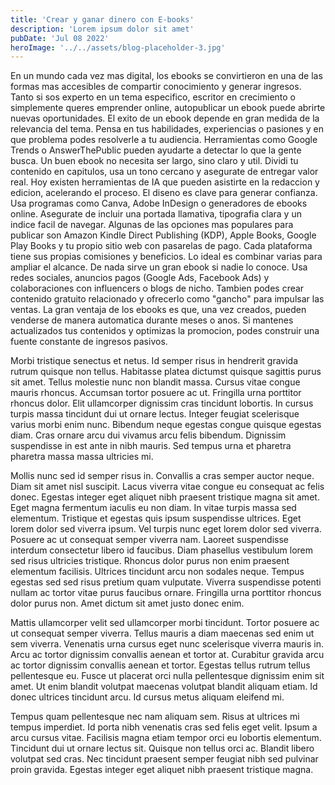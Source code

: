 ```yaml
---
title: 'Crear y ganar dinero con E-books'
description: 'Lorem ipsum dolor sit amet'
pubDate: 'Jul 08 2022'
heroImage: '../../assets/blog-placeholder-3.jpg'
---
```


En un mundo cada vez mas digital, los ebooks se convirtieron en una de las formas mas accesibles de compartir conocimiento y generar ingresos. Tanto si sos experto en un tema especifico, escritor en crecimiento o simplemente queres emprender online, autopublicar un ebook puede abrirte nuevas oportunidades.
El exito de un ebook depende en gran medida de la relevancia del tema. Pensa en tus habilidades, experiencias o pasiones y en que problema podes resolverle a tu audiencia. Herramientas como Google Trends o AnswerThePublic pueden ayudarte a detectar lo que la gente busca.
Un buen ebook no necesita ser largo, sino claro y util. Dividi tu contenido en capitulos, usa un tono cercano y asegurate de entregar valor real. Hoy existen herramientas de IA que pueden asistirte en la redaccion y edicion, acelerando el proceso.
El diseno es clave para generar confianza. Usa programas como Canva, Adobe InDesign o generadores de ebooks online. Asegurate de incluir una portada llamativa, tipografia clara y un indice facil de navegar.
Algunas de las opciones mas populares para publicar son Amazon Kindle Direct Publishing (KDP), Apple Books, Google Play Books y tu propio sitio web con pasarelas de pago. Cada plataforma tiene sus propias comisiones y beneficios. Lo ideal es combinar varias para ampliar el alcance.
De nada sirve un gran ebook si nadie lo conoce. Usa redes sociales, anuncios pagos (Google Ads, Facebook Ads) y colaboraciones con influencers o blogs de nicho. Tambien podes crear contenido gratuito relacionado y ofrecerlo como "gancho" para impulsar las ventas.
La gran ventaja de los ebooks es que, una vez creados, pueden venderse de manera automatica durante meses o anos. Si mantenes actualizados tus contenidos y optimizas la promocion, podes construir una fuente constante de ingresos pasivos.

Morbi tristique senectus et netus. Id semper risus in hendrerit gravida rutrum quisque non tellus. Habitasse platea dictumst quisque sagittis purus sit amet. Tellus molestie nunc non blandit massa. Cursus vitae congue mauris rhoncus. Accumsan tortor posuere ac ut. Fringilla urna porttitor rhoncus dolor. Elit ullamcorper dignissim cras tincidunt lobortis. In cursus turpis massa tincidunt dui ut ornare lectus. Integer feugiat scelerisque varius morbi enim nunc. Bibendum neque egestas congue quisque egestas diam. Cras ornare arcu dui vivamus arcu felis bibendum. Dignissim suspendisse in est ante in nibh mauris. Sed tempus urna et pharetra pharetra massa massa ultricies mi.

Mollis nunc sed id semper risus in. Convallis a cras semper auctor neque. Diam sit amet nisl suscipit. Lacus viverra vitae congue eu consequat ac felis donec. Egestas integer eget aliquet nibh praesent tristique magna sit amet. Eget magna fermentum iaculis eu non diam. In vitae turpis massa sed elementum. Tristique et egestas quis ipsum suspendisse ultrices. Eget lorem dolor sed viverra ipsum. Vel turpis nunc eget lorem dolor sed viverra. Posuere ac ut consequat semper viverra nam. Laoreet suspendisse interdum consectetur libero id faucibus. Diam phasellus vestibulum lorem sed risus ultricies tristique. Rhoncus dolor purus non enim praesent elementum facilisis. Ultrices tincidunt arcu non sodales neque. Tempus egestas sed sed risus pretium quam vulputate. Viverra suspendisse potenti nullam ac tortor vitae purus faucibus ornare. Fringilla urna porttitor rhoncus dolor purus non. Amet dictum sit amet justo donec enim.

Mattis ullamcorper velit sed ullamcorper morbi tincidunt. Tortor posuere ac ut consequat semper viverra. Tellus mauris a diam maecenas sed enim ut sem viverra. Venenatis urna cursus eget nunc scelerisque viverra mauris in. Arcu ac tortor dignissim convallis aenean et tortor at. Curabitur gravida arcu ac tortor dignissim convallis aenean et tortor. Egestas tellus rutrum tellus pellentesque eu. Fusce ut placerat orci nulla pellentesque dignissim enim sit amet. Ut enim blandit volutpat maecenas volutpat blandit aliquam etiam. Id donec ultrices tincidunt arcu. Id cursus metus aliquam eleifend mi.

Tempus quam pellentesque nec nam aliquam sem. Risus at ultrices mi tempus imperdiet. Id porta nibh venenatis cras sed felis eget velit. Ipsum a arcu cursus vitae. Facilisis magna etiam tempor orci eu lobortis elementum. Tincidunt dui ut ornare lectus sit. Quisque non tellus orci ac. Blandit libero volutpat sed cras. Nec tincidunt praesent semper feugiat nibh sed pulvinar proin gravida. Egestas integer eget aliquet nibh praesent tristique magna.
